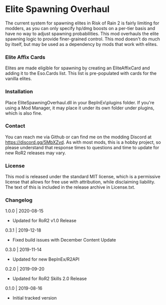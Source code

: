 [//]: # ( Elite Spawning Overhaul )

# Elite Spawning Overhaul
The current system for spawning elites in Risk of Rain 2 is fairly limiting for modders, as you can only specify hp/dmg boosts on a per-tier basis and have no way to adjust spawning probabilities.  This mod overhauls the elite spawning logic to provide finer-grained control.  This mod doesn't do much by itself, but may be used as a dependency by mods that work with elites.

### Elite Affix Cards
Elites are made eligible for spawning by creating an EliteAffixCard and adding it to the Eso.Cards list.  This list is pre-populated with cards for the vanilla elites.

### Installation
Place EliteSpawningOverhaul.dll in your BepInEx\plugins folder.  If you're using a Mod Manager, it may place it under its own folder under plugins, which is also fine.

### Contact
You can reach me via Github or can find me on the modding Discord at https://discord.gg/5MbXZvd.  As with most mods, this is a hobby project, so please understand that response times to questions and time to update for new RoR2 releases may vary.

### License
This mod is released under the standard MIT license, which is a permissive license that allows for free use with attribution, while disclaiming liability.  The text of this is included in the release archive in License.txt.

### Changelog

1.0.0 | 2020-08-15
- Updated for RoR2 v1.0 Release

0.3.1 | 2019-12-18
- Fixed build issues with December Content Update

0.3.0 | 2019-11-14
- Updated for new BepInEx/R2API

0.2.0 | 2019-09-20
- Updated for RoR2 Skills 2.0 Release

0.1.0 | 2019-08-16
- Initial tracked version